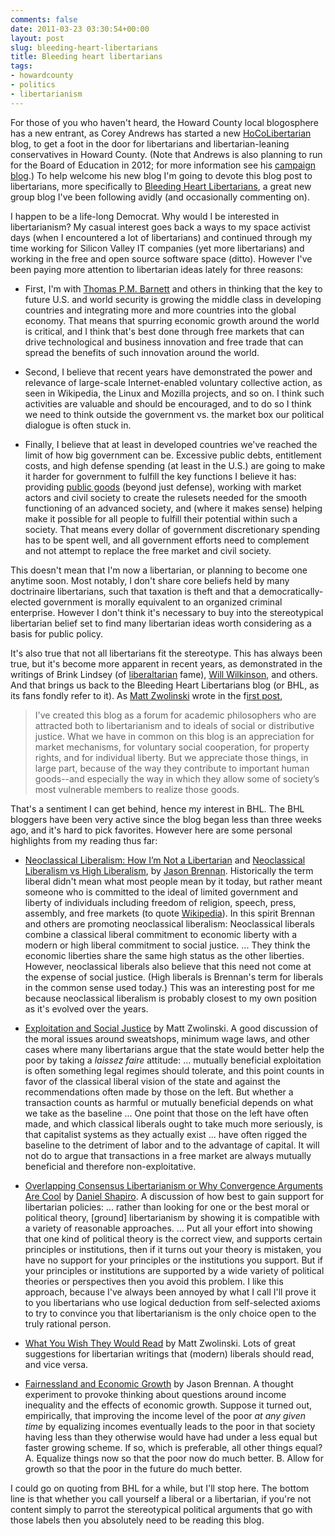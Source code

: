 ```yaml
---
comments: false
date: 2011-03-23 03:30:54+00:00
layout: post
slug: bleeding-heart-libertarians
title: Bleeding heart libertarians
tags:
- howardcounty
- politics
- libertarianism
---
```


For those of you who haven't heard, the Howard County local blogosphere has a new entrant, as Corey Andrews has started a new [HoCoLibertarian](http://hocolibertarian.blogspot.com/) blog, to get a foot in the door for libertarians and libertarian-leaning conservatives in Howard County. (Note that Andrews is also planning to run for the Board of Education in 2012; for more information see his [campaign blog](http://andrewsforboe.blogspot.com/).) To help welcome his new blog I'm going to devote this blog post to libertarians, more specifically to [Bleeding Heart Libertarians](http://www.bleedingheartlibertarians.com/), a great new group blog I've been following avidly (and occasionally commenting on).

I happen to be a life-long Democrat. Why would I be interested in libertarianism? My casual interest goes back a ways to my space activist days (when I encountered a lot of libertarians) and continued through my time working for Silicon Valley IT companies (yet more libertarians) and working in the free and open source software space (ditto). However I've been paying more attention to libertarian ideas lately for three reasons:




  * First, I'm with [Thomas P.M. Barnett](http://globlogization.wikistrat.com/bio/) and others in thinking that the key to future U.S. and world security is growing the middle class in developing countries and integrating more and more countries into the global economy. That means that spurring economic growth around the world is critical, and I think that's best done through free markets that can drive technological and business innovation and free trade that can spread the benefits of such innovation around the world.


  * Second, I believe that recent years have demonstrated the power and relevance of large-scale Internet-enabled voluntary collective action, as seen in Wikipedia, the Linux and Mozilla projects, and so on. I think such activities are valuable and should be encouraged, and to do so I think we need to think outside the government vs. the market box our political dialogue is often stuck in.


  * Finally, I believe that at least in developed countries we've reached the limit of how big government can be. Excessive public debts, entitlement costs, and high defense spending (at least in the U.S.) are going to make it harder for government to fulfill the key functions I believe it has: providing [public goods](http://blog.hecker.org/2010/09/25/why-government-public-goods/) (beyond just defense), working with market actors and civil society to create the rulesets needed for the smooth functioning of an advanced society, and (where it makes sense) helping make it possible for all people to fulfill their potential within such a society. That means every dollar of government discretionary spending has to be spent well, and all government efforts need to complement and not attempt to replace the free market  and civil society.


This doesn't mean that I'm now a libertarian, or planning to become one anytime soon. Most notably, I don't share core beliefs held by many doctrinaire libertarians, such that taxation is theft and that a democratically-elected government is morally equivalent to an organized criminal enterprise. However I don't think it's necessary to buy into the stereotypical libertarian belief set to find many libertarian ideas worth considering as a basis for public policy.

It's also true that not all libertarians fit the stereotype. This has always been true, but it's become more apparent in recent years, as demonstrated in the writings of Brink Lindsey (of [liberaltarian](http://www.cato.org/pub_display.php?pub_id=6800) fame), [Will Wilkinson](http://www.willwilkinson.net/flybottle/about/), and others. And that brings us back to the Bleeding Heart Libertarians blog  (or BHL, as its fans fondly refer to it). As [Matt Zwolinski](http://home.sandiego.edu/~mzwolinski/) wrote in the f[irst post](http://www.bleedingheartlibertarians.com/2011/03/bleeding-heart-libertarianism.html),


<blockquote>I've created this blog as a forum for academic philosophers who are attracted both to libertarianism and to ideals of social or distributive justice. What we have in common on this blog is an appreciation for market mechanisms, for voluntary social cooperation, for property rights, and for individual liberty.  But we appreciate those things, in large part, because of the way they contribute to important human goods--and especially the way in which they allow some of society’s most vulnerable members to realize those goods.</blockquote>


That's a sentiment I can get behind, hence my interest in BHL. The BHL bloggers have been very active since the blog began less than three weeks ago, and it's hard to pick favorites. However here are some personal highlights from my reading thus far:




  * [Neoclassical Liberalism: How I’m Not a Libertarian](http://www.bleedingheartlibertarians.com/2011/03/neoclassical-liberalism-how-im-not-a-libertarian.html) and [Neoclassical Liberalism vs High Liberalism](http://www.bleedingheartlibertarians.com/2011/03/neoclassical-liberalism-vs-high-liberalism.html#more), by [Jason Brennan](http://www.jasonfbrennan.com/). Historically the term liberal didn't mean what most people mean by it today, but rather meant someone who is committed to the ideal of limited government and liberty of individuals including freedom of religion, speech, press, assembly, and free markets (to quote [Wikipedia](http://en.wikipedia.org/wiki/Classical_liberalism)). In this spirit Brennan and others are promoting neoclassical liberalism: Neoclassical liberals combine a classical liberal commitment to economic liberty with a modern or high liberal commitment to social justice. ... They think the economic liberties share the same high status as the other liberties. However, neoclassical liberals also believe that this need not come at the expense of social justice. (High liberals is Brennan's term for  liberals in the common sense used today.) This was an interesting post for me because neoclassical liberalism is probably closest to my own position as it's evolved over the years.


  * [Exploitation and Social Justice](http://www.bleedingheartlibertarians.com/2011/03/exploitation-and-social-justice.html) by Matt Zwolinski. A good discussion of the moral issues around sweatshops, minimum wage laws, and other cases where many libertarians argue that the state would better help the poor by taking a _laissez faire_ attitude: ... mutually beneficial exploitation is often something legal regimes should tolerate, and this point counts in favor of the classical liberal vision of the state and against the recommendations often made by those on the left.  But whether a transaction counts as harmful or mutually beneficial depends on what we take as the baseline ... One point that those on the left have often made, and which classical liberals ought to take much more seriously, is that capitalist systems as they actually exist ... have often rigged the baseline to the detriment of labor and to the advantage of capital.  It will not do to argue that transactions in a free market are always mutually beneficial and therefore non-exploitative.


  * [Overlapping Consensus Libertarianism or Why Convergence Arguments Are Cool](http://www.bleedingheartlibertarians.com/2011/03/overlapping-consensus-libertarianism-or-why-convergence-arguments-are-cool.html) by [Daniel Shapiro](http://philosophy.wvu.edu/faculty_staff/daniel_shapiro). A discussion of how best to gain support for libertarian policies: ... rather than looking for one or the best moral or political theory, [ground] libertarianism by showing it is compatible with a variety of reasonable approaches. ... Put all your effort into showing that one kind of political theory is the correct view, and supports certain principles or institutions, then if it turns out your theory is mistaken, you have no support for your principles or the institutions you support. But if your principles or institutions are supported by a wide variety of political theories or perspectives then you avoid this problem. I like this approach, because I've always been annoyed by what I call I'll prove it to you libertarians who use logical deduction from self-selected axioms to try to convince you that libertarianism is the only choice open to the truly rational person.


  * [What You Wish They Would Read](http://www.bleedingheartlibertarians.com/2011/03/what-you-wish-they-would-read.html) by Matt Zwolinski. Lots of great suggestions for libertarian writings that (modern) liberals should read, and vice versa.


  * [Fairnessland and Economic Growth](http://www.bleedingheartlibertarians.com/2011/03/fairnessland-and-economic-growth.html) by Jason Brennan. A thought experiment to provoke thinking about questions around income inequality and the effects of economic growth. Suppose it turned out, empirically, that improving the income level of the poor _at any given time_ by equalizing incomes eventually leads to the poor in that society having less than they otherwise would have had under a less equal but faster growing scheme. If so, which is preferable, all other things equal? A. Equalize things now so that the poor now do much better. B. Allow for growth so that the poor in the future do much better.



I could go on quoting from BHL for a while, but I'll stop here. The bottom line is that whether you call yourself a liberal or a libertarian, if you're not content simply to parrot the stereotypical political arguments that go with those labels then you absolutely need to be reading this blog.
